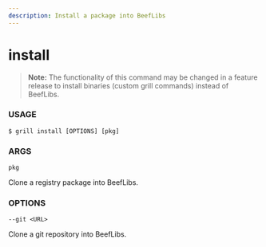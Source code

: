 ```yaml
---
description: Install a package into BeefLibs
---
```


# install

> **Note:** The functionality of this command may be changed in a feature release to install binaries (custom grill commands) instead of BeefLibs.

### USAGE

```
$ grill install [OPTIONS] [pkg]
```

### ARGS

`pkg`

Clone a registry package into BeefLibs.

### OPTIONS

`--git <URL>`

Clone a git repository into BeefLibs.
